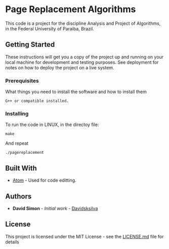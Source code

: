 # Page Replacement Algorithms

This code is a project for the discipline Analysis and Project of Algorithms, in the Federal University of Paraiba, Brazil.

## Getting Started

These instructions will get you a copy of the project up and running on your local machine for development and testing purposes. See deployment for notes on how to deploy the project on a live system.

### Prerequisites

What things you need to install the software and how to install them

```
G++ or compatible installed.
```

### Installing

To run the code in LINUX, in the directoy file:

```
make
```

And repeat

```
./pagereplacement
```

## Built With

* [Atom](https://atom.io/) - Used for code editting.

## Authors

* **David Simon** - *Initial work* - [Davidsksilva](https://github.com/Davidsksilva)

## License

This project is licensed under the MIT License - see the [LICENSE.md](LICENSE.md) file for details
